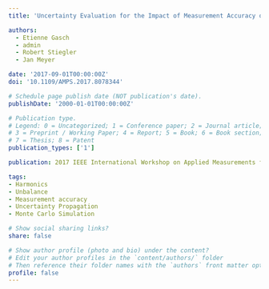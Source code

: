 ```yaml
---
title: 'Uncertainty Evaluation for the Impact of Measurement Accuracy on Power Quality Parameters'

authors:
  - Etienne Gasch
  - admin
  - Robert Stiegler
  - Jan Meyer

date: '2017-09-01T00:00:00Z'
doi: '10.1109/AMPS.2017.8078344'

# Schedule page publish date (NOT publication's date).
publishDate: '2000-01-01T00:00:00Z'

# Publication type.
# Legend: 0 = Uncategorized; 1 = Conference paper; 2 = Journal article;
# 3 = Preprint / Working Paper; 4 = Report; 5 = Book; 6 = Book section;
# 7 = Thesis; 8 = Patent
publication_types: ['1']

publication: 2017 IEEE International Workshop on Applied Measurements for Power Systems (AMPS)

tags:
- Harmonics
- Unbalance
- Measurement accuracy
- Uncertainty Propagation
- Monte Carlo Simulation

# Show social sharing links?
share: false

# Show author profile (photo and bio) under the content?
# Edit your author profiles in the `content/authors/` folder
# Then reference their folder names with the `authors` front matter option above
profile: false
---
```

